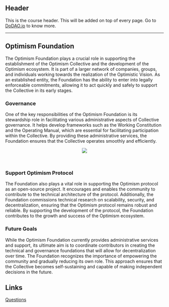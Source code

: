 ## Header
This is the course header. This will be added on top of every page. Go to [DoDAO.io](https://www.dodao.io) to know more.

---

## Optimism Foundation
 
The Optimism Foundation plays a crucial role in supporting the establishment of the Optimism Collective and the development of the Optimism ecosystem. It is part of a larger network of companies, groups, and individuals working towards the realization of the Optimistic Vision. As an established entity, the Foundation has the ability to enter into legally enforceable commitments, allowing it to act quickly and safely to support the Collective in its early stages.

### Governance
One of the key responsibilities of the Optimism Foundation is its stewardship role in facilitating various administrative aspects of Collective governance. It helps develop frameworks such as the Working Constitution and the Operating Manual, which are essential for facilitating participation within the Collective. By providing these administrative services, the Foundation ensures that the Collective operates smoothly and efficiently.

<div align="center">
  <img style="max-height:400px;margin-bottom:30px" src="https://d31h13bdjwgzxs.cloudfront.net/academy/optimism-university/Guide/optimism_collective_optimism_university_778/1696853559074_untitled-2023-09-21-1651.png"/>
</div>

### Support Optimism Protocol
The Foundation also plays a vital role in supporting the Optimism protocol as an open-source project. It encourages and enables the community to contribute to the technical architecture of the protocol. Additionally, the Foundation commissions technical research on scalability, security, and decentralization, ensuring that the Optimism protocol remains robust and reliable. By supporting the development of the protocol, the Foundation contributes to the growth and success of the Optimism ecosystem.

### Future Goals
While the Optimism Foundation currently provides administrative services and support, its ultimate aim is to coordinate contributors in creating the technical and governance foundations that will allow for decentralization over time. The Foundation recognizes the importance of empowering the community and gradually reducing its own role. This approach ensures that the Collective becomes self-sustaining and capable of making independent decisions in the future.

## Links




[Questions](./../../generated/questions/optimism-foundation.md)